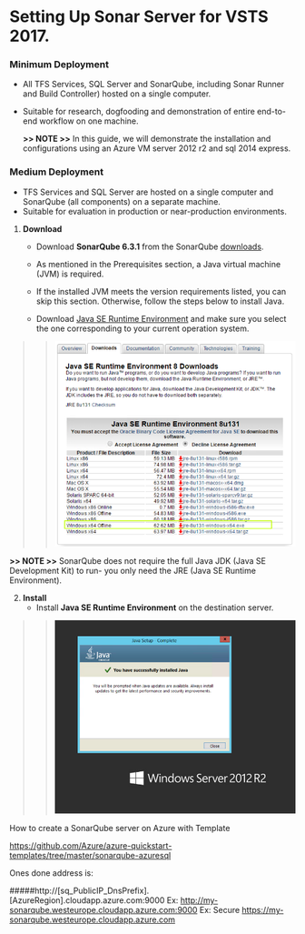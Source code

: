 # Setting Up Sonar Server for VSTS 2017.

### Minimum Deployment

-   All TFS Services, SQL Server and SonarQube, including Sonar Runner and Build Controller) hosted on a single computer.
-   Suitable for research, dogfooding and demonstration of entire end-to-end workflow on one machine.

	**>> NOTE >>** In this guide, we will demonstrate the installation and configurations using an Azure VM server 2012 r2 and sql 2014 express. 

### Medium Deployment

- TFS Services and SQL Server are hosted on a single computer and SonarQube (all components) on a separate machine.
- Suitable for evaluation in production or near-production environments.


1. **Download**
	- Download **SonarQube 6.3.1** from the SonarQube [downloads](https://www.sonarqube.org/downloads/).

		
	- As mentioned in the Prerequisites section, a Java virtual machine (JVM) is required.
	- If the installed JVM meets the version requirements listed, you can skip this section. Otherwise, follow the steps below to install Java.
	- Download [Java SE Runtime Environment](http://www.oracle.com/technetwork/java/javase/downloads/jre8-downloads-2133155.html) and make sure you select the one corresponding to your current operation system.
	
> > ![](images/sonar1.PNG)
		
**>> NOTE >>** SonarQube does not require the full Java JDK (Java SE Development Kit) to run- you only need the JRE (Java SE Runtime Environment).


2. **Install**
	- Install **Java SE Runtime Environment** on the destination server.
	
> > ![](images/sonar2.png)















How to create a SonarQube server on Azure with Template

https://github.com/Azure/azure-quickstart-templates/tree/master/sonarqube-azuresql

Ones done address is:  

#####http://[sq_PublicIP_DnsPrefix].[AzureRegion].cloudapp.azure.com:9000
Ex: http://my-sonarqube.westeurope.cloudapp.azure.com:9000 Ex: Secure https://my-sonarqube.westeurope.cloudapp.azure.com
